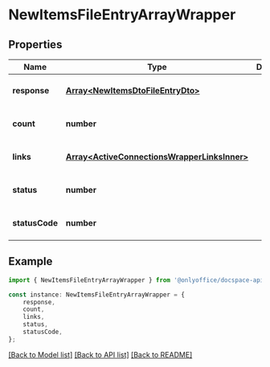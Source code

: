 # NewItemsFileEntryArrayWrapper


## Properties

Name | Type | Description | Notes
------------ | ------------- | ------------- | -------------
**response** | [**Array&lt;NewItemsDtoFileEntryDto&gt;**](NewItemsDtoFileEntryDto.md) |  | [optional] [default to undefined]
**count** | **number** |  | [optional] [default to undefined]
**links** | [**Array&lt;ActiveConnectionsWrapperLinksInner&gt;**](ActiveConnectionsWrapperLinksInner.md) |  | [optional] [default to undefined]
**status** | **number** |  | [optional] [default to undefined]
**statusCode** | **number** |  | [optional] [default to undefined]

## Example

```typescript
import { NewItemsFileEntryArrayWrapper } from '@onlyoffice/docspace-api-typescript';

const instance: NewItemsFileEntryArrayWrapper = {
    response,
    count,
    links,
    status,
    statusCode,
};
```

[[Back to Model list]](../README.md#documentation-for-models) [[Back to API list]](../README.md#documentation-for-api-endpoints) [[Back to README]](../README.md)
